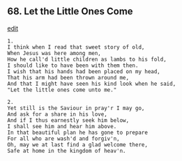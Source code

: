 
## 68.  Let the Little Ones Come
[edit](https://docs.google.com/document/d/1abB32h_FmnF54RSrolSS1Mm%2DonOghoTt/edit?mode=html)



    1.
    I think when I read that sweet story of old,
    When Jesus was here among men,
    How he call'd little children as lambs to his fold,
    I should like to have been with them then.
    I wish that his hands had been placed on my head,
    That his arm had been thrown around me,
    And that I might have seen his kind look when he said,
    "Let the little ones come unto me."

    2.
    Yet still is the Saviour in pray'r I may go,
    And ask for a share in his love,
    And if I thus earnestly seek him below,
    I shall see him and hear him above.
    In that beautiful plan he has gone to prepare
    For all who are wash'd and forgiv'n,
    Oh, may we at last find a glad welcome there,
    Safe at home in the kingdom of heav'n.
